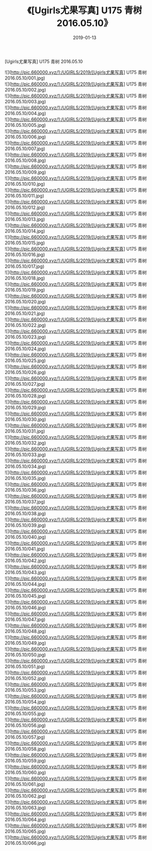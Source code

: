 ﻿---
layout: post
title:  《[Ugirls尤果写真] U175 青树 2016.05.10》
date:   2019-01-13
img: http://pic.660000.xyz/1:/UGIRLS/2019/[Ugirls尤果写真] U175 青树 2016.05.10/000.jpg
categories: [美女, 清纯, 唯美]
---

[Ugirls尤果写真] U175 青树 2016.05.10

 ![](http://pic.660000.xyz/1:/UGIRLS/2019/[Ugirls尤果写真] U175 青树 2016.05.10/001.jpg) <br>![](http://pic.660000.xyz/1:/UGIRLS/2019/[Ugirls尤果写真] U175 青树 2016.05.10/002.jpg) <br>![](http://pic.660000.xyz/1:/UGIRLS/2019/[Ugirls尤果写真] U175 青树 2016.05.10/003.jpg) <br>![](http://pic.660000.xyz/1:/UGIRLS/2019/[Ugirls尤果写真] U175 青树 2016.05.10/004.jpg) <br>![](http://pic.660000.xyz/1:/UGIRLS/2019/[Ugirls尤果写真] U175 青树 2016.05.10/005.jpg) <br>![](http://pic.660000.xyz/1:/UGIRLS/2019/[Ugirls尤果写真] U175 青树 2016.05.10/006.jpg) <br>![](http://pic.660000.xyz/1:/UGIRLS/2019/[Ugirls尤果写真] U175 青树 2016.05.10/007.jpg) <br>![](http://pic.660000.xyz/1:/UGIRLS/2019/[Ugirls尤果写真] U175 青树 2016.05.10/008.jpg) <br>![](http://pic.660000.xyz/1:/UGIRLS/2019/[Ugirls尤果写真] U175 青树 2016.05.10/009.jpg) <br>![](http://pic.660000.xyz/1:/UGIRLS/2019/[Ugirls尤果写真] U175 青树 2016.05.10/010.jpg) <br>![](http://pic.660000.xyz/1:/UGIRLS/2019/[Ugirls尤果写真] U175 青树 2016.05.10/011.jpg) <br>![](http://pic.660000.xyz/1:/UGIRLS/2019/[Ugirls尤果写真] U175 青树 2016.05.10/012.jpg) <br>![](http://pic.660000.xyz/1:/UGIRLS/2019/[Ugirls尤果写真] U175 青树 2016.05.10/013.jpg) <br>![](http://pic.660000.xyz/1:/UGIRLS/2019/[Ugirls尤果写真] U175 青树 2016.05.10/014.jpg) <br>![](http://pic.660000.xyz/1:/UGIRLS/2019/[Ugirls尤果写真] U175 青树 2016.05.10/015.jpg) <br>![](http://pic.660000.xyz/1:/UGIRLS/2019/[Ugirls尤果写真] U175 青树 2016.05.10/016.jpg) <br>![](http://pic.660000.xyz/1:/UGIRLS/2019/[Ugirls尤果写真] U175 青树 2016.05.10/017.jpg) <br>![](http://pic.660000.xyz/1:/UGIRLS/2019/[Ugirls尤果写真] U175 青树 2016.05.10/018.jpg) <br>![](http://pic.660000.xyz/1:/UGIRLS/2019/[Ugirls尤果写真] U175 青树 2016.05.10/019.jpg) <br>![](http://pic.660000.xyz/1:/UGIRLS/2019/[Ugirls尤果写真] U175 青树 2016.05.10/020.jpg) <br>![](http://pic.660000.xyz/1:/UGIRLS/2019/[Ugirls尤果写真] U175 青树 2016.05.10/021.jpg) <br>![](http://pic.660000.xyz/1:/UGIRLS/2019/[Ugirls尤果写真] U175 青树 2016.05.10/022.jpg) <br>![](http://pic.660000.xyz/1:/UGIRLS/2019/[Ugirls尤果写真] U175 青树 2016.05.10/023.jpg) <br>![](http://pic.660000.xyz/1:/UGIRLS/2019/[Ugirls尤果写真] U175 青树 2016.05.10/024.jpg) <br>![](http://pic.660000.xyz/1:/UGIRLS/2019/[Ugirls尤果写真] U175 青树 2016.05.10/025.jpg) <br>![](http://pic.660000.xyz/1:/UGIRLS/2019/[Ugirls尤果写真] U175 青树 2016.05.10/026.jpg) <br>![](http://pic.660000.xyz/1:/UGIRLS/2019/[Ugirls尤果写真] U175 青树 2016.05.10/027.jpg) <br>![](http://pic.660000.xyz/1:/UGIRLS/2019/[Ugirls尤果写真] U175 青树 2016.05.10/028.jpg) <br>![](http://pic.660000.xyz/1:/UGIRLS/2019/[Ugirls尤果写真] U175 青树 2016.05.10/029.jpg) <br>![](http://pic.660000.xyz/1:/UGIRLS/2019/[Ugirls尤果写真] U175 青树 2016.05.10/030.jpg) <br>![](http://pic.660000.xyz/1:/UGIRLS/2019/[Ugirls尤果写真] U175 青树 2016.05.10/031.jpg) <br>![](http://pic.660000.xyz/1:/UGIRLS/2019/[Ugirls尤果写真] U175 青树 2016.05.10/032.jpg) <br>![](http://pic.660000.xyz/1:/UGIRLS/2019/[Ugirls尤果写真] U175 青树 2016.05.10/033.jpg) <br>![](http://pic.660000.xyz/1:/UGIRLS/2019/[Ugirls尤果写真] U175 青树 2016.05.10/034.jpg) <br>![](http://pic.660000.xyz/1:/UGIRLS/2019/[Ugirls尤果写真] U175 青树 2016.05.10/035.jpg) <br>![](http://pic.660000.xyz/1:/UGIRLS/2019/[Ugirls尤果写真] U175 青树 2016.05.10/036.jpg) <br>![](http://pic.660000.xyz/1:/UGIRLS/2019/[Ugirls尤果写真] U175 青树 2016.05.10/037.jpg) <br>![](http://pic.660000.xyz/1:/UGIRLS/2019/[Ugirls尤果写真] U175 青树 2016.05.10/038.jpg) <br>![](http://pic.660000.xyz/1:/UGIRLS/2019/[Ugirls尤果写真] U175 青树 2016.05.10/039.jpg) <br>![](http://pic.660000.xyz/1:/UGIRLS/2019/[Ugirls尤果写真] U175 青树 2016.05.10/040.jpg) <br>![](http://pic.660000.xyz/1:/UGIRLS/2019/[Ugirls尤果写真] U175 青树 2016.05.10/041.jpg) <br>![](http://pic.660000.xyz/1:/UGIRLS/2019/[Ugirls尤果写真] U175 青树 2016.05.10/042.jpg) <br>![](http://pic.660000.xyz/1:/UGIRLS/2019/[Ugirls尤果写真] U175 青树 2016.05.10/043.jpg) <br>![](http://pic.660000.xyz/1:/UGIRLS/2019/[Ugirls尤果写真] U175 青树 2016.05.10/044.jpg) <br>![](http://pic.660000.xyz/1:/UGIRLS/2019/[Ugirls尤果写真] U175 青树 2016.05.10/045.jpg) <br>![](http://pic.660000.xyz/1:/UGIRLS/2019/[Ugirls尤果写真] U175 青树 2016.05.10/046.jpg) <br>![](http://pic.660000.xyz/1:/UGIRLS/2019/[Ugirls尤果写真] U175 青树 2016.05.10/047.jpg) <br>![](http://pic.660000.xyz/1:/UGIRLS/2019/[Ugirls尤果写真] U175 青树 2016.05.10/048.jpg) <br>![](http://pic.660000.xyz/1:/UGIRLS/2019/[Ugirls尤果写真] U175 青树 2016.05.10/049.jpg) <br>![](http://pic.660000.xyz/1:/UGIRLS/2019/[Ugirls尤果写真] U175 青树 2016.05.10/050.jpg) <br>![](http://pic.660000.xyz/1:/UGIRLS/2019/[Ugirls尤果写真] U175 青树 2016.05.10/051.jpg) <br>![](http://pic.660000.xyz/1:/UGIRLS/2019/[Ugirls尤果写真] U175 青树 2016.05.10/052.jpg) <br>![](http://pic.660000.xyz/1:/UGIRLS/2019/[Ugirls尤果写真] U175 青树 2016.05.10/053.jpg) <br>![](http://pic.660000.xyz/1:/UGIRLS/2019/[Ugirls尤果写真] U175 青树 2016.05.10/054.jpg) <br>![](http://pic.660000.xyz/1:/UGIRLS/2019/[Ugirls尤果写真] U175 青树 2016.05.10/055.jpg) <br>![](http://pic.660000.xyz/1:/UGIRLS/2019/[Ugirls尤果写真] U175 青树 2016.05.10/056.jpg) <br>![](http://pic.660000.xyz/1:/UGIRLS/2019/[Ugirls尤果写真] U175 青树 2016.05.10/057.jpg) <br>![](http://pic.660000.xyz/1:/UGIRLS/2019/[Ugirls尤果写真] U175 青树 2016.05.10/058.jpg) <br>![](http://pic.660000.xyz/1:/UGIRLS/2019/[Ugirls尤果写真] U175 青树 2016.05.10/059.jpg) <br>![](http://pic.660000.xyz/1:/UGIRLS/2019/[Ugirls尤果写真] U175 青树 2016.05.10/060.jpg) <br>![](http://pic.660000.xyz/1:/UGIRLS/2019/[Ugirls尤果写真] U175 青树 2016.05.10/061.jpg) <br>![](http://pic.660000.xyz/1:/UGIRLS/2019/[Ugirls尤果写真] U175 青树 2016.05.10/062.jpg) <br>![](http://pic.660000.xyz/1:/UGIRLS/2019/[Ugirls尤果写真] U175 青树 2016.05.10/063.jpg) <br>![](http://pic.660000.xyz/1:/UGIRLS/2019/[Ugirls尤果写真] U175 青树 2016.05.10/064.jpg) <br>![](http://pic.660000.xyz/1:/UGIRLS/2019/[Ugirls尤果写真] U175 青树 2016.05.10/065.jpg) <br>![](http://pic.660000.xyz/1:/UGIRLS/2019/[Ugirls尤果写真] U175 青树 2016.05.10/066.jpg) <br>
